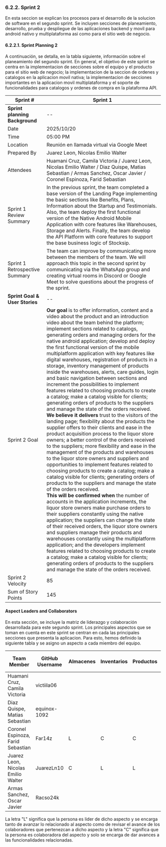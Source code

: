 ### 6.2.2. Sprint 2 ###

En esta seccion se explican los procesos para el desarrollo de la solucion de software en el segundo sprint. 
Se incluyen secciones de planeamiento, desarrollo, prueba y despliegue de las aplicaciones backend y movil para android nativo y multiplataforma asi como para el sitio web de negocio.

#### 6.2.2.1. Sprint Planning 2 ####

A continuación, se detalla, en la tabla siguiente, información sobre el planeamiento del segundo sprint. 
En general, el objetivo de este sprint se centra en la implementacion de secciones sobre el equipo y el producto para el sitio web de negocio; la implementacion de la seccion de ordenes y catalogos en la aplicacion movil nativa; la implementacion de secciones importantes en la aplicacion movil multiplataforma y el soporte de funcionalidades para catalogos y ordenes de compra en la plataforma API.

| Sprint #                            | Sprint 1                                                                                                                                                                                                                                                                                                                                                                                                                                                                                                                                                                                                                                                                                                                                                                                                                                                                                                                                                                                                                                                                                                                                                                                                                                                                                                                                                                                                                                                                                                                                                                                                                                                                                                                                                                                                                                                                                                                                                                                                                                                                  |
|-------------------------------------|---------------------------------------------------------------------------------------------------------------------------------------------------------------------------------------------------------------------------------------------------------------------------------------------------------------------------------------------------------------------------------------------------------------------------------------------------------------------------------------------------------------------------------------------------------------------------------------------------------------------------------------------------------------------------------------------------------------------------------------------------------------------------------------------------------------------------------------------------------------------------------------------------------------------------------------------------------------------------------------------------------------------------------------------------------------------------------------------------------------------------------------------------------------------------------------------------------------------------------------------------------------------------------------------------------------------------------------------------------------------------------------------------------------------------------------------------------------------------------------------------------------------------------------------------------------------------------------------------------------------------------------------------------------------------------------------------------------------------------------------------------------------------------------------------------------------------------------------------------------------------------------------------------------------------------------------------------------------------------------------------------------------------------------------------------------------------|
| <b> Sprint planning Background </b> | --                                                                                                                                                                                                                                                                                                                                                                                                                                                                                                                                                                                                                                                                                                                                                                                                                                                                                                                                                                                                                                                                                                                                                                                                                                                                                                                                                                                                                                                                                                                                                                                                                                                                                                                                                                                                                                                                                                                                                                                                                                                                        |
| Date                                | 2025/10/20                                                                                                                                                                                                                                                                                                                                                                                                                                                                                                                                                                                                                                                                                                                                                                                                                                                                                                                                                                                                                                                                                                                                                                                                                                                                                                                                                                                                                                                                                                                                                                                                                                                                                                                                                                                                                                                                                                                                                                                                                                                                |
| Time                                | 05:00 PM                                                                                                                                                                                                                                                                                                                                                                                                                                                                                                                                                                                                                                                                                                                                                                                                                                                                                                                                                                                                                                                                                                                                                                                                                                                                                                                                                                                                                                                                                                                                                                                                                                                                                                                                                                                                                                                                                                                                                                                                                                                                  |
| Location                            | Reunión en llamada virtual via Google Meet                                                                                                                                                                                                                                                                                                                                                                                                                                                                                                                                                                                                                                                                                                                                                                                                                                                                                                                                                                                                                                                                                                                                                                                                                                                                                                                                                                                                                                                                                                                                                                                                                                                                                                                                                                                                                                                                                                                                                                                                                                |
| Prepared By                         | Juarez Leon, Nicolas Emilio Walter                                                                                                                                                                                                                                                                                                                                                                                                                                                                                                                                                                                                                                                                                                                                                                                                                                                                                                                                                                                                                                                                                                                                                                                                                                                                                                                                                                                                                                                                                                                                                                                                                                                                                                                                                                                                                                                                                                                                                                                                                                        |
| Attendees                           | Huamani Cruz, Camila Victoria / Juarez Leon, Nicolas Emilio Walter / Diaz Quispe, Matias Sebastian / Armas Sanchez, Oscar Javier / Coronel Espinoza, Farid Sebastian                                                                                                                                                                                                                                                                                                                                                                                                                                                                                                                                                                                                                                                                                                                                                                                                                                                                                                                                                                                                                                                                                                                                                                                                                                                                                                                                                                                                                                                                                                                                                                                                                                                                                                                                                                                                                                                                                                      |
| Sprint 1 Review Summary             | In the previous sprint, the team completed a base version of the Landing Page implementing the basic sections like Benefits, Plans, Information about the Startup and Testimonials. Also, the team deploy the first functional version of the Native Android Mobile Application with core features like Warehouses, Storage and Alerts. Finally, the team develop the API Platform with core features to support the base business logic of Stocksip.                                                                                                                                                                                                                                                                                                                                                                                                                                                                                                                                                                                                                                                                                                                                                                                                                                                                                                                                                                                                                                                                                                                                                                                                                                                                                                                                                                                                                                                                                                                                                                                                                     |
| Sprint 1 Retrospective Summary      | The team can improve by communicating more between the members of the team. We will approach this topic in the second sprint by communicating via the WhatsApp group and creating virtual rooms in Discord or Google Meet to solve questions about the progress of the sprint.                                                                                                                                                                                                                                                                                                                                                                                                                                                                                                                                                                                                                                                                                                                                                                                                                                                                                                                                                                                                                                                                                                                                                                                                                                                                                                                                                                                                                                                                                                                                                                                                                                                                                                                                                                                            |
| <b> Sprint Goal & User Stories </b> | --                                                                                                                                                                                                                                                                                                                                                                                                                                                                                                                                                                                                                                                                                                                                                                                                                                                                                                                                                                                                                                                                                                                                                                                                                                                                                                                                                                                                                                                                                                                                                                                                                                                                                                                                                                                                                                                                                                                                                                                                                                                                        |
| Sprint 2 Goal                       | <b> Our goal </b> is to offer information, content and a video about the product and an introduction video about the team behind the platform; implement sections related to catalogs, generating orders and managing orders for the native android application; develop and deploy the first functional version of the mobile multiplatform application with key features like digital warehouses, registration of products in a storage, inventory management of products inside the warehouses, alerts, care guides, login and basic navigation between sections and increment the possibilities to implement features related to choosing products to create a catalog; make a catalog visible for clients; generating orders of products to the suppliers and manage the state of the orders received. <br> <b> We believe it delivers </b> trust to the visitors of the landing page; flexibility about the products the supplier offers to their clients and ease in the product acquisition process to the liquor store owners; a better control of the orders received to the suppliers; more flexibility and ease in the management of the products and warehouses to the liquor store owners and suppliers and opportunities to implement features related to choosing products to create a catalog; make a catalog visible for clients; generating orders of products to the suppliers and manage the state of the orders received. <br> <b> This will be confirmed when </b> the number of accounts in the application increments, the liquor store owners make purchase orders to their suppliers constantly using the native application; the suppliers can change the state of their received orders, the liquor store owners and suppliers manage their products and warehouses constantly using the multiplatform application; and the developers implement features related to choosing products to create a catalog; make a catalog visible for clients; generating orders of products to the suppliers and manage the state of the orders received.  |
| Sprint 2 Velocity                   | 85                                                                                                                                                                                                                                                                                                                                                                                                                                                                                                                                                                                                                                                                                                                                                                                                                                                                                                                                                                                                                                                                                                                                                                                                                                                                                                                                                                                                                                                                                                                                                                                                                                                                                                                                                                                                                                                                                                                                                                                                                                                                        |
| Sum of Story Points                 | 145                                                                                                                                                                                                                                                                                                                                                                                                                                                                                                                                                                                                                                                                                                                                                                                                                                                                                                                                                                                                                                                                                                                                                                                                                                                                                                                                                                                                                                                                                                                                                                                                                                                                                                                                                                                                                                                                                                                                                                                                                                                                       |


#### Aspect Leaders and Collaborators ####

En esta sección, se incluye la matriz de liderazgo y colaboración desarrollada para este segundo sprint. Los principales aspectos que se toman en cuenta en este sprint se centran en cada las principales secciones que presenta la aplicacion. Para esto, hemos definido la siguiente tabla y se asigno un aspecto a cada miembro del equipo.

| Team Member                        | GitHub Username | Almacenes | Inventarios | Productos | Cuenta de Usuario | Perfiles | Guía de cuidados | Alertas | Subscripciones | Ordenes de compra | Ordenes de venta |
|------------------------------------|-----------------|-----------|-------------|-----------|-------------------|----------|------------------|---------|----------------|-------------------|------------------|
| Huamani Cruz, Camila Victoria      | victiila06      |           |             |           |                   | C        |                  |         |                | C                 | L                |
| Diaz Quispe, Matias Sebastian      | equinox-1092    |           |             |           |                   |          | L                | C       |                | L                 |                  |
| Coronel Espinoza, Farid Sebastian  | Far14z          | L         | C           | C         | L                 |          |                  |         | L              |                   |                  |
| Juarez Leon, Nicolas Emilio Walter | JuarezLn10      | C         | L           | L         |                   |          |                  |         | C              |                   | C                |
| Armas Sanchez, Oscar Javier        | Racso24k        |           |             |           |                   | L        | C                | L       |                |                   |                  |

La letra "L" significa que la persona es lider de dicho aspecto y se encarga tanto de avanzar lo relacionado al aspecto como de revisar el avance de los colaboradores que pertenezcan a dicho aspecto y la letra "C" significa que la persona es colaboradora del aspecto y solo se encarga de dar avances a las funcionalidades relacionadas.
